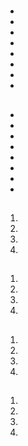 # 





[]()

## 

- 
- 
- 
- 
- 
- 
- 
- 

## 

- 
- 
- 
- 
- 
- 
- 
- 

## 

[]()

1. 
2. 
3. 
4. 

## 

[]()

1. 
2. 
3. 
4. 

## []()

1. 
2. 
3. 
4. 

## []()

1. 
2. 
3. 
4. 

## 

[]()

## 

[]()

## 





### 



### 





### 



[]()

![]()

![]()

![]()

![]()

